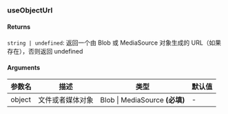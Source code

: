 ### useObjectUrl

#### Returns
`string | undefined`: 返回一个由 Blob 或 MediaSource 对象生成的 URL（如果存在），否则返回 undefined

#### Arguments
|参数名|描述|类型|默认值|
|---|---|---|---|
|object|文件或者媒体对象|Blob \| MediaSource  **(必填)**|-|